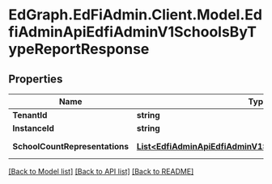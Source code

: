 # EdGraph.EdFiAdmin.Client.Model.EdfiAdminApiEdfiAdminV1SchoolsByTypeReportResponse

## Properties

Name | Type | Description | Notes
------------ | ------------- | ------------- | -------------
**TenantId** | **string** |  | [optional] 
**InstanceId** | **string** |  | [optional] 
**SchoolCountRepresentations** | [**List&lt;EdfiAdminApiEdfiAdminV1SchoolCountRepresentation&gt;**](EdfiAdminApiEdfiAdminV1SchoolCountRepresentation.md) |  | [optional] [readonly] 

[[Back to Model list]](../README.md#documentation-for-models) [[Back to API list]](../README.md#documentation-for-api-endpoints) [[Back to README]](../README.md)

